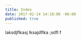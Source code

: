 ```yaml
---
title: Index
date: 2017-02-14 14:18:00 -06:00
published: true
---
```


laksdjflkasj lksajdflka ;sdfl f
